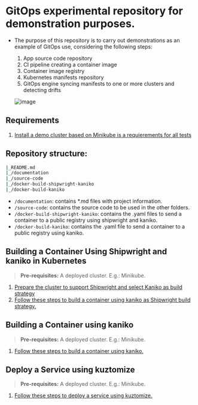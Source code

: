 # GitOps experimental repository for demonstration purposes.

- The purpose of this repository is to carry out demonstrations as an example of GitOps use, considering the following steps:

    1. App source code repository
    2. CI pipeline creating a container image
	3. Container image registry
	4. Kubernetes manifests repository
    5. GitOps engine syncing manifests to one or more clusters and detecting drifts

    ![image](https://user-images.githubusercontent.com/6643905/220208966-654a7cde-d638-4960-ab13-cdf9f112cefd.png)

## Requirements

1. [Install a demo cluster based on Minikube is a requierements for all tests](./documentation/minikube.md)

## Repository structure:

```bash
|_README.md
|_/documentation
|_/source-code
|_/docker-build-shipwright-kaniko
|_/docker-build-kaniko
```

- `/documentation`: contains *.md files with project information.
- `/source-code`: contains the source code to be used in the other folders.
- `/docker-build-shipwright-kaniko`: contains the .yaml files to send a container to a public registry using shipwright and kaniko.
- `/docker-build-kaniko`: contains the .yaml file to send a container to a public registry using kaniko.

## Building a Container Using Shipwright and kaniko in Kubernetes

   > **Pre-requisites:** A deployed cluster. E.g.: Minikube.

   1. [Prepare the cluster to support Shipwright and select Kaniko as build strategy](./documentation/shipwright-installation.md)
   2. [Follow these steps to build a container using kaniko as Shipwright build strategy.](./documentation/docker-build-shipwright-kaniko.md)

## Building a Container using kaniko

   > **Pre-requisites:** A deployed cluster. E.g.: Minikube.

  1. [Follow these steps to build a container using kaniko.](./documentation/docker-build-kaniko.md)

## Deploy a Service using kuztomize

   > **Pre-requisites:** A deployed cluster. E.g.: Minikube.

  1. [Follow these steps to deploy a service using kuztomize.](./documentation/kuztomize-deployment.md)